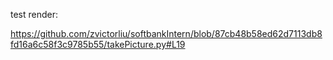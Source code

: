 test render:

https://github.com/zvictorliu/softbankIntern/blob/87cb48b58ed62d7113db8fd16a6c58f3c9785b55/takePicture.py#L19